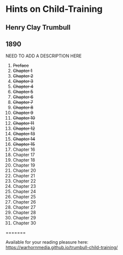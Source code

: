 # Hints on Child-Training

## Henry Clay Trumbull

## 1890

NEED TO ADD A DESCRIPTION HERE

1. ~~Preface~~
2. ~~Chapter 1~~
3. ~~Chapter 2~~
4. ~~Chapter 3~~
5. ~~Chapter 4~~
6. ~~Chapter 5~~
7. ~~Chapter 6~~
8. ~~Chapter 7~~
9. ~~Chapter 8~~
10. ~~Chapter 9~~
11. ~~Chapter 10~~
12. ~~Chapter 11~~
13. ~~Chapter 12~~
14. ~~Chapter 13~~
15. ~~Chapter 14~~
16. ~~Chapter 15~~
17. Chapter 16
18. Chapter 17
19. Chapter 18
20. Chapter 19
21. Chapter 20
22. Chapter 21
23. Chapter 22
24. Chapter 23
25. Chapter 24
26. Chapter 25
27. Chapter 26
28. Chapter 27
29. Chapter 28
30. Chapter 29
31. Chapter 30

=======

Available for your reading pleasure here: https://warhornmedia.github.io/trumbull-child-training/